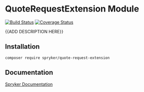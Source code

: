 # QuoteRequestExtension Module
[![Build Status](https://travis-ci.org/spryker/quote-request-extension.svg)](https://travis-ci.org/spryker/quote-request-extension)
[![Coverage Status](https://coveralls.io/repos/github/spryker/quote-request-extension/badge.svg)](https://coveralls.io/github/spryker/quote-request-extension)

{{ADD DESCRIPTION HERE}}

## Installation

```
composer require spryker/quote-request-extension
```

## Documentation

[Spryker Documentation](https://documentation.spryker.com/module_guide/overview.htm)
